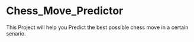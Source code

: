 # Chess_Move_Predictor
This Project will help you Predict the best possible chess move in a certain senario.
